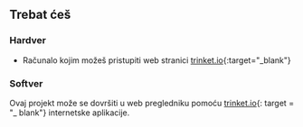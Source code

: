 ## Trebat ćeš

### Hardver

+ Računalo kojim možeš pristupiti web stranici [trinket.io](https://trinket.io){:target="_blank"}

### Softver

Ovaj projekt može se dovršiti u web pregledniku pomoću [trinket.io](https://trinket.io){: target = "_ blank"} internetske aplikacije.
